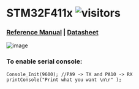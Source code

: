 # STM32F411x  ![visitors](https://visitor-badge.glitch.me/badge?page_id=embeddedalpha.stm32f411ceu6)

### [Reference Manual](https://github.com/embeddedalpha/STM32F411x/files/5899226/dm00119316-stm32f411xc-e-advanced-arm-based-32-bit-mcus-stmicroelectronics.pdf) | [Datasheet](https://www.st.com/resource/en/datasheet/stm32f411re.pdf)

![image](https://user-images.githubusercontent.com/38166489/106320631-2712e480-6299-11eb-9f9f-81f4b142b13a.png)

### To enable serial console:

```
Console_Init(9600); //PA9 -> TX and PA10 -> RX
printConsole("Print what you want \n\r" );
```
